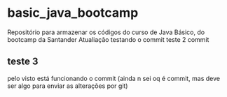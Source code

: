 # basic_java_bootcamp
Repositório para armazenar os códigos do curso de Java Básico, do bootcamp da Santander
Atualiação testando o commit
teste 2 commit

## teste 3 

pelo visto está funcionando o commit (ainda n sei oq é commit, mas deve ser algo para enviar as alterações por git)
